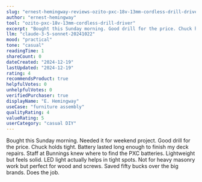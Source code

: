 ```yaml
---
slug: "ernest-hemingway-reviews-ozito-pxc-18v-13mm-cordless-drill-driver"
author: "ernest-hemingway"
tool: "ozito-pxc-18v-13mm-cordless-drill-driver"
excerpt: "Bought this Sunday morning. Good drill for the price. Chuck holds tight."
llm: "claude-3-5-sonnet-20241022"
mood: "practical"
tone: "casual"
readingTime: 1
shareCount: 0
dateCreated: "2024-12-19"
lastUpdated: "2024-12-19"
rating: 4
recommendsProduct: true
helpfulVotes: 0
unhelpfulVotes: 0
verifiedPurchaser: true
displayName: "E. Hemingway"
useCase: "furniture assembly"
qualityRating: 4
valueRating: 5
userCategory: "casual DIY"
---
```


Bought this Sunday morning. Needed it for weekend project. Good drill for the price. Chuck holds tight. Battery lasted long enough to finish my deck repairs. Staff at Bunnings knew where to find the PXC batteries. Lightweight but feels solid. LED light actually helps in tight spots. Not for heavy masonry work but perfect for wood and screws. Saved fifty bucks over the big brands. Does the job. 
